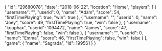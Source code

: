 {
  "id": "29680078",
  "date": "2018-06-22",
  "location": "Home",
  "players": [
    {
      "username": "",
      "userid": 0,
      "name": "Adam",
      "score": 54,
      "firstTimePlaying": true,
      "win": true
    },
    {
      "username": "",
      "userid": 0,
      "name": "Joey",
      "score": 49,
      "firstTimePlaying": true,
      "win": false
    },
    {
      "username": "kouphax",
      "userid": 1094472,
      "name": "James",
      "score": 47,
      "firstTimePlaying": false,
      "win": false
    },
    {
      "username": "",
      "userid": 0,
      "name": "Emma",
      "score": 46,
      "firstTimePlaying": false,
      "win": false
    }
  ],
  "game": {
    "name": "Sagrada",
    "id": 199561
  }
}
